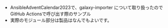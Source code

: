 - AnsibleAdventCalendar2023で、galaxy-importer について取り扱ったのでGitHub Actionsで呼び出す際のサンプル
- 実際のモジュール部分は製品はなんでもよいです。
